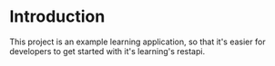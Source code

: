 # Introduction #

This project is an example learning application, so that it's easier for developers to get started with it's learning's restapi.